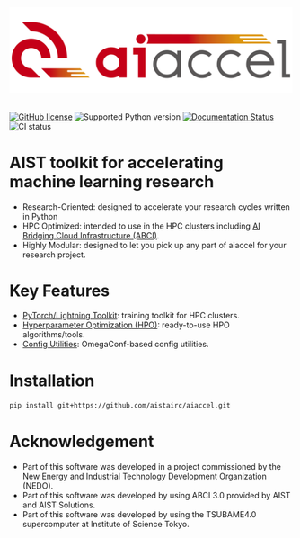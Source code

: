 <div align="center"><img src="https://raw.githubusercontent.com/aistairc/aiaccel/master/docs/image/logo_aiaccel.png" width="600"/></div>
<br />

[![GitHub license](https://img.shields.io/github/license/aistairc/aiaccel.svg)](https://github.com/aistairc/aiaccel)
![Supported Python version](https://img.shields.io/badge/Python-3.10-blue)
[![Documentation Status](https://github.com/aistairc/aiaccel/actions/workflows/publish_pages.yaml/badge.svg)](https://aistairc.github.io/aiaccel)
![CI status](https://github.com/aistairc/aiaccel/actions/workflows/ci.yaml/badge.svg)

# AIST toolkit for accelerating machine learning research

* Research-Oriented: designed to accelerate your research cycles written in Python
* HPC Optimized: intended to use in the HPC clusters including [AI Bridging Cloud Infrastructure (ABCI)](https://abci.ai/).
* Highly Modular: designed to let you pick up any part of aiaccel for your research project.

# Key Features
* [PyTorch/Lightning Toolkit](https://aistairc.github.io/aiaccel/api_reference/torch.html): training toolkit for HPC clusters.
* [Hyperparameter Optimization (HPO)](https://aistairc.github.io/aiaccel/api_reference/hpo.html): ready-to-use HPO algorithms/tools.
* [Config Utilities](https://aistairc.github.io/aiaccel/api_reference/config.html): OmegaConf-based config utilities.


# Installation
```bash
pip install git+https://github.com/aistairc/aiaccel.git
```
       
# Acknowledgement
* Part of this software was developed in a project commissioned by the New Energy and Industrial Technology Development Organization (NEDO).
* Part of this software was developed by using ABCI 3.0 provided by AIST and AIST Solutions.
* Part of this software was developed by using the TSUBAME4.0 supercomputer at Institute of Science Tokyo.
